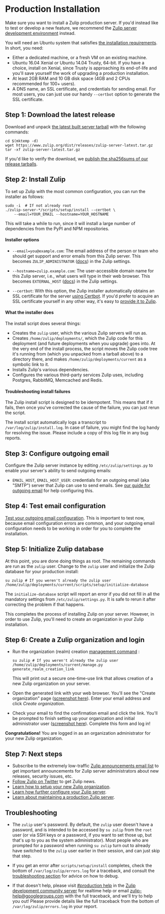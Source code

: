 # Production Installation

Make sure you want to install a Zulip production server. If you'd
instead like to test or develop a new feature, we recommend the
[Zulip server development environment](../development/overview.html#requirements) instead.

You will need an Ubuntu system that satisfies
[the installation requirements](../production/requirements.html).  In short,
you need:
* Either a dedicated machine, or a fresh VM on an existing machine.
* Ubuntu 16.04 Xenial or Ubuntu 14.04 Trusty, 64-bit.  If you have a
  choice, install on Xenial, since Trusty is approaching its
  end-of-life and you'll save yourself the work of upgrading a
  production installation.
* At least 2GB RAM and 10 GB disk space (4GB and 2 CPUs recommended for 100+ users).
* A DNS name, an SSL certificate, and credentials for sending email.
  For most users, you can just use our handy `--certbot` option to
  generate the SSL certificate.

## Step 1: Download the latest release

Download and unpack [the latest built server
tarball](https://www.zulip.org/dist/releases/zulip-server-latest.tar.gz)
with the following commands:

```
cd $(mktemp -d)
wget https://www.zulip.org/dist/releases/zulip-server-latest.tar.gz
tar -xf zulip-server-latest.tar.gz
```

If you'd like to verify the download, we
[publish the sha256sums of our release tarballs](https://www.zulip.org/dist/releases/SHA256SUMS.txt).

## Step 2: Install Zulip

To set up Zulip with the most common configuration, you can run the
installer as follows:

```
sudo -i  # If not already root
./zulip-server-*/scripts/setup/install --certbot \
    --email=YOUR_EMAIL --hostname=YOUR_HOSTNAME
```

This will take a while to run, since it will install a large number of
dependencies from the PyPI and NPM repositories.

#### Installer options

* `--email=you@example.com`: The email address of the person or team
  who should get support and error emails from this Zulip server.
  This becomes `ZULIP_ADMINISTRATOR` ([docs][doc-settings]) in the
  Zulip settings.

* `--hostname=zulip.example.com`: The user-accessible domain name for
  this Zulip server, i.e., what users will type in their web browser.
  This becomes `EXTERNAL_HOST` ([docs][doc-settings]) in the Zulip
  settings.

* `--certbot`: With this option, the Zulip installer automatically
  obtains an SSL certificate for the server [using Certbot][doc-certbot].
  If you'd prefer to acquire an SSL certificate yourself in any other
  way, it's easy to [provide it to Zulip][doc-ssl-manual].

[doc-settings]: ../production/customize.html
[doc-certbot]: ../production/ssl-certificates.html#certbot-recommended
[doc-ssl-manual]: ../production/ssl-certificates.html#manual-install

#### What the installer does

The install script does several things:
* Creates the `zulip` user, which the various Zulip servers will run as.
* Creates `/home/zulip/deployments/`, which the Zulip code for this
deployment (and future deployments when you upgrade) goes into.  At the
very end of the install process, the script moves the Zulip code tree
it's running from (which you unpacked from a tarball above) to a
directory there, and makes `/home/zulip/deployments/current` as a
symbolic link to it.
* Installs Zulip's various dependencies.
* Configures the various third-party services Zulip uses, including
Postgres, RabbitMQ, Memcached and Redis.

#### Troubleshooting install failures

The Zulip install script is designed to be idempotent.  This means
that if it fails, then once you've corrected the cause of the failure,
you can just rerun the script.

The install script automatically logs a transcript to
`/var/log/zulip/install.log`.  In case of failure, you might find the
log handy for resolving the issue.  Please include a copy of this log
file in any bug reports.

## Step 3: Configure outgoing email

Configure the Zulip server instance by editing
`/etc/zulip/settings.py` to enable your server's ability to send
outgoing emails:

- `EMAIL_HOST`, `EMAIL_HOST_USER`: credentials for an outgoing email
  (aka "SMTP") server that Zulip can use to send emails.  See
  [our guide for outgoing email](email.html) for help configuring
  this.

## Step 4: Test email configuration

[Test your outgoing email configuration](email.html#testing-and-troubleshooting).
This is important to test now, because email configuration errors are
common, and your outgoing email configuration needs to be working in
order for you to complete the installation.

## Step 5: Initialize Zulip database

At this point, you are done doing things as root. The remaining
commands are run as the `zulip` user. Change to the `zulip` user
and initialize the Zulip database for your production install:

```
su zulip # If you weren't already the zulip user
/home/zulip/deployments/current/scripts/setup/initialize-database
```

The `initialize-database` script will report an error if you did not
fill in all the mandatory settings from `/etc/zulip/settings.py`.  It
is safe to rerun it after correcting the problem if that happens.

This completes the process of installing Zulip on your server.
However, in order to use Zulip, you'll need to create an organization
in your Zulip installation.

## Step 6: Create a Zulip organization and login

* Run the organization (realm) creation [management
command](../production/maintain-secure-upgrade.html#management-commands) :

  ```
  su zulip # If you weren't already the zulip user
  /home/zulip/deployments/current/manage.py generate_realm_creation_link
  ```

  This will print out a secure one-time-use link that allows creation of a
  new Zulip organization on your server.

* Open the generated link with your web browser. You'll see the "Create
organization" page ([screenshot here](../_static/zulip-create-realm.png)).
Enter your email address and click *Create organization*.

* Check your email to find the confirmation email and click the
link. You'll be prompted to finish setting up your organization and
initial administrator user ([screenshot
here](../_static/zulip-create-user-and-org.png)).  Complete this form and
log in!

**Congratulations!** You are logged in as an organization
administrator for your new Zulip organization.

## Step 7: Next steps

* Subscribe to the extremely low-traffic
[Zulip announcements email list](https://groups.google.com/forum/#!forum/zulip-announce)
to get important announcements for Zulip server administrators about
new releases, security issues, etc.
* [Follow Zulip on Twitter](https://twitter.com/zulip) to get Zulip news.
* [Learn how to setup your new Zulip organization][realm-admin-docs].
* [Learn how further configure your Zulip server](customize.html).
* [Learn about maintaining a production Zulip server](../production/maintain-secure-upgrade.html).

## Troubleshooting

* The `zulip` user's password.  By default, the `zulip` user doesn't
have a password, and is intended to be accessed by `su zulip` from the
`root` user (or via SSH keys or a password, if you want to set those
up, but that's up to you as the system administrator).  Most people
who are prompted for a password when running `su zulip` turn out to
already have switched to the `zulip` user earlier in their session,
and can just skip that step.

* If you get an error after `scripts/setup/install` completes, check
the bottom of `/var/log/zulip/errors.log` for a traceback, and consult
the [troubleshooting section](troubleshooting.html) for advice on
how to debug.

* If that doesn't help, please visit
[#production help](https://chat.zulip.org/#narrow/stream/production.20help)
in the [Zulip development community server](../contributing/chat-zulip-org.html) for
realtime help or email zulip-help@googlegroups.com with the full
traceback, and we'll try to help you out!  Please provide details like
the full traceback from the bottom of `/var/log/zulip/errors.log` in
your report.

[realm-admin-docs]: https://zulipchat.com/help/getting-your-organization-started-with-zulip
